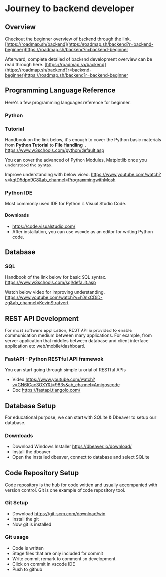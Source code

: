 # Journey to backend developer

## Overview
Checkout the beginner overview of backend through the link. 
[https://roadmap.sh/backend](https://roadmap.sh/backend?r=backend-beginner)https://roadmap.sh/backend?r=backend-beginner

Afterward, complete detailed of backend development overview can be read through here. 
[https://roadmap.sh/backend](https://roadmap.sh/backend?r=backend-beginner)https://roadmap.sh/backend?r=backend-beginner

## Programming Language Reference

Here's a few programming languages reference for beginner.

### Python

### Tutorial
Handbook on the link below,  it's enough to cover the Python basic materials from **Python Tutorial** to **File Handling.** . 
https://www.w3schools.com/python/default.asp

You can cover the advanced of Python Modules, Matplotlib once you understood the syntax.

Improve understanding with below video.
https://www.youtube.com/watch?v=kqtD5dpn9C8&ab_channel=ProgrammingwithMosh

### Python IDE
Most commonly used IDE for Python is Visual Studio Code.
#### Downloads
- https://code.visualstudio.com/
- After installation, you can use vscode as an editor for writing Python code.

## Database
### SQL

Handbook of the link below for basic SQL syntax.
https://www.w3schools.com/sql/default.asp

Watch below video for improving understanding.
https://www.youtube.com/watch?v=h0nxCDiD-zg&ab_channel=KevinStratvert


## REST API Development
For most software application, REST API is provided to enable communication medium between many applications. For example, from server application that middles between database and client interface application etc web/mobile/dashboard.

### FastAPI - Python RESTful API framewok
You can start going through simple tutorial of RESTful APIs

- Video https://www.youtube.com/watch?v=GN6ICac3OXY&t=983s&ab_channel=Amigoscode
- Doc https://fastapi.tiangolo.com/


## Database Setup
For educational purpose, we can start with SQLite & Dbeaver to setup our database.

### Downloads
- Download Windows Installer https://dbeaver.io/download/
- Install the dbeaver
- Open the installed dbeaver, connect to database and select SQLite

## Code Repository Setup
Code repository is the hub for code written and usually accompanied with version control. Git is one example of code repository tool.

### Git Setup
- Download https://git-scm.com/download/win
- Install the git
- Now git is installed

### Git usage
- Code is written
- Stage files that are only included for commit
- Write commit remark to comment on development
- Click on commit in vscode IDE
- Push to github

